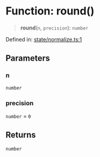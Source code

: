 # Function: round()

> **round**(`n`, `precision`): `number`

Defined in: [state/normalize.ts:1](https://github.com/benallfree/lab13/blob/bfb1abf3755bb0fffb55fa5a9e7413f31801f1d6/sdk/src/online/state/normalize.ts#L1)

## Parameters

### n

`number`

### precision

`number` = `0`

## Returns

`number`
